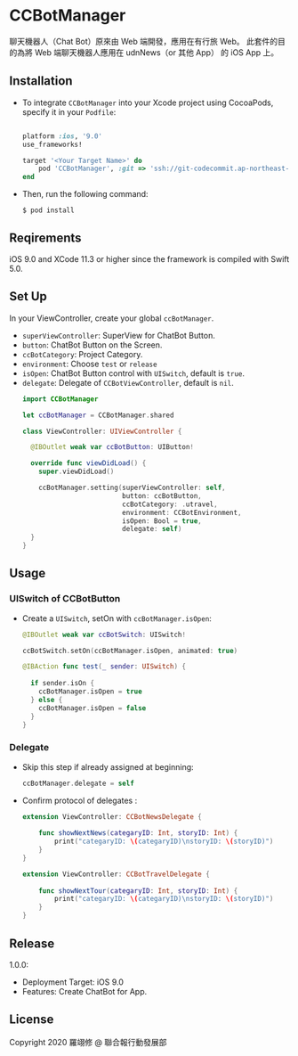 # CCBotManager

聊天機器人（Chat Bot）原來由 Web 端開發，應用在有行旅 Web。
此套件的目的為將 Web 端聊天機器人應用在 udnNews（or 其他 App） 的 iOS App 上。


## Installation

- To integrate `CCBotManager` into your Xcode project using CocoaPods, specify it in your `Podfile`:
    ```ruby

    platform :ios, '9.0'
    use_frameworks!

    target '<Your Target Name>' do
        pod 'CCBotManager', :git => 'ssh://git-codecommit.ap-northeast-1.amazonaws.com/v1/repos/ios_lib_TTSManager', :tag => '版本號'
    end
    ```
- Then, run the following command:
    ```
    $ pod install
    ```


## Reqirements

iOS 9.0 and XCode 11.3 or higher since the framework is compiled with Swift 5.0.


## Set Up

In your ViewController, create your global `ccBotManager`.
- `superViewController`: SuperView for ChatBot Button.
- `button`: ChatBot Button on the Screen.
- `ccBotCategory`: Project Category.
- `environment`: Choose `test` or `release`
- `isOpen`: ChatBot Button control with `UISwitch`, default is `true`.
- `delegate`: Delegate of `CCBotViewController`, default is `nil`.
    ```swift
    import CCBotManager

    let ccBotManager = CCBotManager.shared

    class ViewController: UIViewController {

      @IBOutlet weak var ccBotButton: UIButton!

      override func viewDidLoad() {
        super.viewDidLoad()

        ccBotManager.setting(superViewController: self,
                             button: ccBotButton,
                             ccBotCategory: .utravel,
                             environment: CCBotEnvironment,
                             isOpen: Bool = true,
                             delegate: self)
      }
    }
    ```


## Usage

### UISwitch of CCBotButton

- Create a `UISwitch`, setOn with `ccBotManager.isOpen`:
    ```swift
    @IBOutlet weak var ccBotSwitch: UISwitch!

    ccBotSwitch.setOn(ccBotManager.isOpen, animated: true)

    @IBAction func test(_ sender: UISwitch) {
        
      if sender.isOn {
        ccBotManager.isOpen = true
      } else {
        ccBotManager.isOpen = false
      }
    }
    ```

### Delegate

- Skip this step if already assigned at beginning:
    ```swift
    ccBotManager.delegate = self

    ```
- Confirm protocol of delegates :
    ```swift
    extension ViewController: CCBotNewsDelegate {
        
        func showNextNews(categaryID: Int, storyID: Int) {
            print("categaryID: \(categaryID)\nstoryID: \(storyID)")
        }
    }

    extension ViewController: CCBotTravelDelegate {
        
        func showNextTour(categaryID: Int, storyID: Int) {
            print("categaryID: \(categaryID)\nstoryID: \(storyID)")
        }
    }


## Release
1.0.0:
- Deployment Target: iOS 9.0
- Features: Create ChatBot for App.


## License

Copyright 2020 羅翊修 @ 聯合報行動發展部
